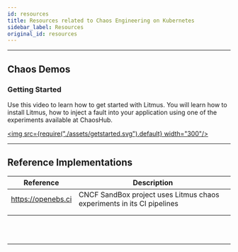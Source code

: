 ```yaml
---
id: resources
title: Resources related to Chaos Engineering on Kubernetes
sidebar_label: Resources
original_id: resources
---
```


---

## Chaos Demos

### Getting Started

Use this video to learn how to get started with Litmus. You will learn how to install Litmus, how to inject a fault into your application using one of the experiments available at ChaosHub.

<a href="https://asciinema.org/a/G9TcXpgikLuGTBY7btIUNSuWN" target="_blank">

<img src={require("./assets/getstarted.svg").default} width="300"/>

</a>

<hr/>

## Reference Implementations

| Reference          | Description                                                            |
| ------------------ | ---------------------------------------------------------------------- |
| https://openebs.ci | CNCF SandBox project uses Litmus chaos experiments in its CI pipelines |
|                    |                                                                        |
|                    |                                                                        |

<br/>

<br/>

<hr/>

<br/>

<br/>
